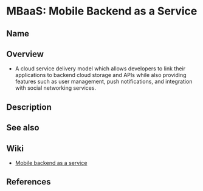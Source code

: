 # MBaaS: Mobile Backend as a Service

## Name

## Overview
- A cloud service delivery model which allows developers to link their applications to backend cloud storage and APIs while also providing features such as user management, push notifications, and integration with social networking services.

## Description

## See also

## Wiki
- [Mobile backend as a service](https://en.wikipedia.org/wiki/Mobile_backend_as_a_service)

## References
